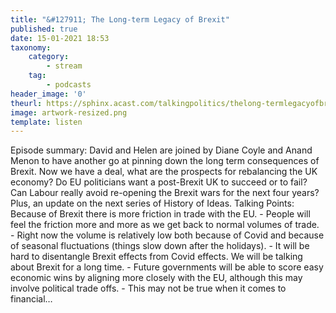 ```yaml
---
title: "&#127911; The Long-term Legacy of Brexit"
published: true
date: 15-01-2021 18:53
taxonomy:
    category:
        - stream
    tag:
        - podcasts
header_image: '0'
theurl: https://sphinx.acast.com/talkingpolitics/thelong-termlegacyofbrexit/media.mp3
image: artwork-resized.png
template: listen
--- 
```

Episode summary: David and Helen are joined by Diane Coyle and Anand Menon to have another go at pinning down the long term consequences of Brexit. Now we have a deal, what are the prospects for rebalancing the UK economy? Do EU politicians want a post-Brexit UK to succeed or to fail? Can Labour really avoid re-opening the Brexit wars for the next four years? Plus, an update on the next series of History of Ideas. Talking Points: Because of Brexit there is more friction in trade with the EU. - People will feel the friction more and more as we get back to normal volumes of trade. - Right now the volume is relatively low both because of Covid and because of seasonal fluctuations (things slow down after the holidays). - It will be hard to disentangle Brexit effects from Covid effects. We will be talking about Brexit for a long time. - Future governments will be able to score easy economic wins by aligning more closely with the EU, although this may involve political trade offs. - This may not be true when it comes to financial…
